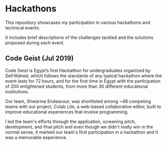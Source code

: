 # Hackathons

This repository showcases my participation in various hackathons and technical events. 

It includes brief descriptions of the challenges tackled and the solutions proposed during each event.

## Code Geist (Jul 2019)

Code Geist is Egypt’s first Hackathon for undergraduates organized by SefrWahed, which follows the standards of any typical hackathon where the event lasts for 72 hours, and for the first time in Egypt with the participation of 200 enlightened students, from more than 30 different educational institutions.

Our team, Shwarma Endeavour, was shortlisted among ~48 competing teams with our project, Colab Lite, a web-based collaborative editor, built to improve educational experiences that involve programming. 

I led the team's efforts through the application, screening pitch, development, and final pitch and even though we didn't really win in the normal sense, it marked our team's first participation in a hackathon and it was a memorable experience.

